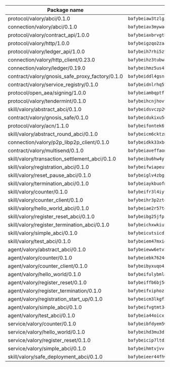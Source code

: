 | Package name                                                  | Package hash                                                  |
| ------------------------------------------------------------- | ------------------------------------------------------------- |
| protocol/valory/abci/0.1.0                                    | `bafybeiaw3tzlg3rkvnn5fcufblktmfwngmxugn4yo7pyjp76zz6aqtqcay` |
| connection/valory/abci/0.1.0                                  | `bafybeiav3mywaeik35huowg6vjekllqiaeorxlc6eesc6aftlb7msh6mdu` |
| protocol/valory/contract_api/1.0.0                            | `bafybeiaxbrvgtbdrh4lslskuxyp4awyr4whcx3nqq5yrr6vimzsxg5dy64` |
| protocol/valory/http/1.0.0                                    | `bafybeigzqo2zaakcjtzzsm6dh4x73v72xg6ctk6muyp5uq5ueb7y34fbxy` |
| protocol/valory/ledger_api/1.0.0                              | `bafybeih7rhi5zvfvwakx5ifgxsz2cfipeecsh7bm3gnudjxtvhrygpcftq` |
| connection/valory/http_client/0.23.0                          | `bafybeihz3tubwado7j3wlivndzzuj3c6fdsp4ra5r3nqixn3ufawzo3wii` |
| connection/valory/ledger/0.19.0                               | `bafybeihmz5us4ntmzvgikpkx4tththrl7zvou4uiebvletdeliidiuhi6m` |
| contract/valory/gnosis_safe_proxy_factory/0.1.0               | `bafybeiddl4gsnngdztzmgvxka72horqcyh6pgdkb6jz3w6ephf2wx6kjie` |
| contract/valory/service_registry/0.1.0                        | `bafybeidnlrhq5tphu2bao4uslpku77qpbkyuifm2ov2w6gl36heee4ivuq` |
| protocol/open_aea/signing/1.0.0                               | `bafybeiambqptflge33eemdhis2whik67hjplfnqwieoa6wblzlaf7vuo44` |
| protocol/valory/tendermint/0.1.0                              | `bafybeihcnjhovvyyfbkuw5sjyfx2lfd4soeocfqzxz54g67333m6nk5gxq` |
| skill/valory/abstract_abci/0.1.0                              | `bafybeidsvczp2wdu63eic7ytv2tdioscr2flaqfys755j5775xqotxqd54` |
| contract/valory/gnosis_safe/0.1.0                             | `bafybeidukixu5dpmm6pi3bp7l3ukjzkjlpsuzjjizdrvzsgs4mn6q7gmq4` |
| protocol/valory/acn/1.1.0                                     | `bafybeifontek6tvaecatoauiule3j3id6xoktpjubvuqi3h2jkzqg7zh7a` |
| skill/valory/abstract_round_abci/0.1.0                        | `bafybeicm6cktzmto5w4l2cubfoyts7rciotiqg73b67mb6n4wjkqio2plm` |
| connection/valory/p2p_libp2p_client/0.1.0                     | `bafybeidkk33xbga54szmitk6uwsi3ef56hbbdbuasltqtiyki34hgfpnxa` |
| contract/valory/multisend/0.1.0                               | `bafybeiaveffaomsnmsc5hx62o77u7ilma6eipox7m5lrwa56737ektva3i` |
| skill/valory/transaction_settlement_abci/0.1.0                | `bafybeibu6hw4ylcsqncmqsj66hymhsqz4h36mpfkir5t5aywdn7ffd7b5q` |
| skill/valory/registration_abci/0.1.0                          | `bafybeifwiapeuvxwoq6gob63jbsqb35ujogy6dezvhomnm4ufnyfamjqs4` |
| skill/valory/reset_pause_abci/0.1.0                           | `bafybeiglv4zbgpeplzmzqvix22j5hk23fbg5stysa2nrjc6qq3ydwn5xje` |
| skill/valory/termination_abci/0.1.0                           | `bafybeiaykbuofm233hf75dqhyq7znwtukijr2i5tgq5ryzpnu37jn7rzbe` |
| skill/valory/counter/0.1.0                                    | `bafybeifr3l4iyvqrchakm2g4schotbbuh5efghro6jm7iearsdkkicjioy` |
| skill/valory/counter_client/0.1.0                             | `bafybeihr3p2ztqpbgzuo4xi7gwq4hjcc3khibirritnxkajaugshlzxjke` |
| skill/valory/hello_world_abci/0.1.0                           | `bafybeiae2r57teqbyitsdzwphyo5jxs7iwdphi5xcspdjj67nos2kjfgaq` |
| skill/valory/register_reset_abci/0.1.0                        | `bafybeibg25jfpcqp27uwoe2zu4qplj52xkajm5d5slp4mzha46bhsrdgde` |
| skill/valory/register_termination_abci/0.1.0                  | `bafybeichxwkiutsnwtuxq5o6rrq3wvmy6moazq3ij2xs5xscxeyessdp2i` |
| skill/valory/simple_abci/0.1.0                                | `bafybeicutsicdlsbrrqylub4uhdu3ppu7xmdkujoujefczdhb2jg6afqzq` |
| skill/valory/test_abci/0.1.0                                  | `bafybeiem47mxigt2nq6pwwc7mky564sljdvenwsygkveuw4seknwluypu4` |
| agent/valory/abstract_abci/0.1.0                              | `bafybeieww6etv27hv7jp5jphkf57qogsbaszts3l7yxs2lks6jsjju64mi` |
| agent/valory/counter/0.1.0                                    | `bafybeiebk7624gk4uh43mnaktxidkqzzcywsb3bh2xgxihqarjhj5h24wy` |
| agent/valory/counter_client/0.1.0                             | `bafybeibyxuqo4itomksd6wvr3loblr2ba4jxa4x3wvtgr3rofpl5xueaaa` |
| agent/valory/hello_world/0.1.0                                | `bafybeifulybmla4kgvjexccwigg3wmhhyk3umo3kpwnyfbze5fkrvkkrxm` |
| agent/valory/register_reset/0.1.0                             | `bafybeiffb6bj56lkm7ddgi24zwsytpnvtuyhnjx7vp224phb4u2ijkq6ii` |
| agent/valory/register_termination/0.1.0                       | `bafybeifxiphozssmugwwizacis7lly264jrkmtyhz6tkchl6luslrkqhky` |
| agent/valory/registration_start_up/0.1.0                      | `bafybeicm3lkgf2xpyb3r6sazmctu2bviz3kivmstm2k6hudu3i3s3zhnxq` |
| agent/valory/simple_abci/0.1.0                                | `bafybeifvgtmt3exg34eeryrvc77qx46fcff5aytpzif7fxh47pwrbfmvkm` |
| agent/valory/test_abci/0.1.0                                  | `bafybeia44oicxftjc5alfju6vzicjbbcnd4ucjxnm33fz7ncmkrso6e6vy` |
| service/valory/counter/0.1.0                                  | `bafybeibfdyem5w3kcjdljsilvjxwrbmyo2igafx3zg6i3vteh5donsm434` |
| service/valory/hello_world/0.1.0                              | `bafybeihd3mu3df4q5czgbns2l7vaczmbgoavow6sepa53zd5lqyt3dlycy` |
| service/valory/register_reset/0.1.0                           | `bafybeicip7ltd3fcnlvphb4gd4dtmyxwwakhnmedd6h53i5z3hisnt2ez4` |
| service/valory/simple_abci/0.1.0                              | `bafybeihmtvjvvz3s4zjcayjxrvhxjhtu4ry3yyviq5xm2idid5nenczhya` |
| skill/valory/safe_deployment_abci/0.1.0                       | `bafybeieer44fhwqw3ayq5iggpkowvml74mk32skjpshagfvo5jymos5iti` |
